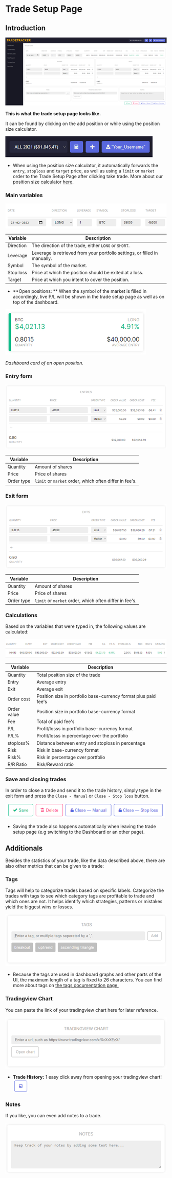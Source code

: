 # Trade Setup Page

## Introduction
![Trade Setup Page](documentation-images/tradesetuppage.png)

**This is what the trade setup page looks like.**

It can be found by clicking on the add position or while using the position size calculator.

![Icons](documentation-images/calculatoricon.PNG)

* When using the position size calculator, it automatically forwards the `entry`, `stoploss` and `target` price, as well as using a `limit` or `market` order to the Trade Setup Page after clicking take trade.
More about our position size calculator [here](../calculator).

### Main variables

![Main Values](documentation-images/tradesetuppageMainvalues.png)

|Variable|Description|
|--|--|
|Direction|The direction of the trade, either `LONG` or `SHORT`.|
|Leverage|Leverage is retrieved from your portfolio settings, or filled in manually.|
|Symbol|The symbol of the market.|
|Stop loss|Price at which the position should be exited at a loss.|
|Target|Price at which you intent to cover the position.|

* **Open positions: ** 
When the symbol of the market is filled in accordingly, live P/L will be shown in the trade setup page as well as on top of the dashboard.

![Open position](documentation-images/openpositioncard.PNG)

*Dashboard card of an open position.*

### Entry form

![Entry Form](documentation-images/tradesetuppageEntryform.png)

|Variable|Description|
|--|--|
|Quantity|Amount of shares|
|Price|Price of shares|
|Order type|`limit` or `market` order, which often differ in fee's.|

### Exit form

![Exit Form](documentation-images/tradesetuppageExitform.png)

|Variable|Description|
|--|--|
|Quantity|Amount of shares|
|Price|Price of shares|
|Order type|`limit` or `market` order, which often differ in fee's.|

### Calculations
Based on the variables that were typed in, the following values are calculated:

![Notes](documentation-images/tradesetuppageValues.png)

|Variable|Description|
|--|--|
|Quantity|Total position size of the trade|
|Entry|Average entry|
|Exit|Average exit|
|Order cost|Position size in portfolio base-currency format plus paid fee's|
|Order value|Position size in portfolio base-currency format|
|Fee|Total of paid fee's|
|P/L|Profit/losss in portfolio base-currency format|
|P/L%|Profit/losss in percentage over the portfolio|
|stoploss%|Distance between entry and stoploss in percentage|
|Risk|Risk in base-currency format|
|Risk%|Risk in percentage over portfolio|
|R/R Ratio|Risk/Reward ratio|

### Save and closing trades
In order to close a trade and send it to the trade history, simply type in the exit form and press the `Close - Manual` or `Close - Stop loss` button.

![Buttons](documentation-images/tradesetuppagebuttons.PNG)

* Saving the trade also happens automatically when leaving the trade setup page (e.g switching to the Dashboard or an other page).

## Additionals
Besides the statistics of your trade, like the data described above, there are also other metrics that can be given to a trade:

### Tags
Tags will help to categorize trades based on specific labels.
Categorize the trades with tags to see which category tags are profitable to trade and which ones are not. 
It helps identify which strategies, patterns or mistakes yield the biggest wins or losses.

![Tags](documentation-images/tags.png)

* Because the tags are used in dashboard graphs and other parts of the UI, the maximum length of a tag is fixed to 26 characters.
You can find more about tags on [the tags documentation page.](../tags)

### Tradingview Chart
You can paste the link of your tradingview chart here for later reference.

![ChartImage](documentation-images/tradesetuppageTradingviewchart.png)

* **Trade History:** 1 easy click away from opening your tradingview chart! ![Chart icon](documentation-images/tradehistoryTradingviewchartIcon.PNG)

### Notes
If you like, you can even add notes to a trade.

![Notes](documentation-images/tradesetuppageNotes.png)
